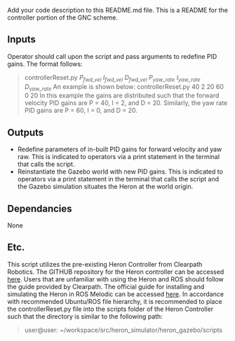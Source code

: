 Add your code description to this README.md file.
This is a README for the controller portion of the GNC scheme.

## Inputs
Operator should call upon the script and pass arguments to redefine PID gains. The format follows:

> controllerReset.py *P<sub>fwd_vel</sub> I<sub>fwd_vel</sub> D<sub>fwd_vel</sub> P<sub>yaw_rate</sub> I<sub>yaw_rate</sub> D<sub>yaw_rate</sub>*
An example is shown below:
> controllerReset.py 40 2 20 60 0 20
In this example the gains are distributed such that the forward velocity PID gains are P = 40, I = 2, and D = 20. Similarly, the yaw rate PID gains are P = 60, I = 0, and D = 20.

## Outputs
- Redefine parameters of in-built PID gains for forward velocity and yaw raw. This is indicated to operators via a print statement in the terminal that calls the script.
- Reinstantiate the Gazebo world with new PID gains. This is indicated to operators via a print statement in the terminal that calls the script and the Gazebo simulation situates the Heron at the world origin.

## Dependancies
None

## Etc.
This script utilizes the pre-existing Heron Controller from Clearpath Robotics. The GITHUB repository for the Heron controller can be accessed [here](https://github.com/heron/heron_controller.git). 
Users that are unfamiliar with using the Heron and ROS should follow the guide provided by Clearpath. The official guide for installing and simulating the Heron in ROS Melodic can be accessed [here](https://www.clearpathrobotics.com/assets/guides/melodic/heron/simulation.html). In accordance with recommended Ubuntu/ROS file hierarchy, it is recommended to place the controllerReset.py file into the scripts folder of the Heron Controller such that the directory is similar to the following path:
> user@user: ~/workspace/src/heron_simulator/heron_gazebo/scripts
